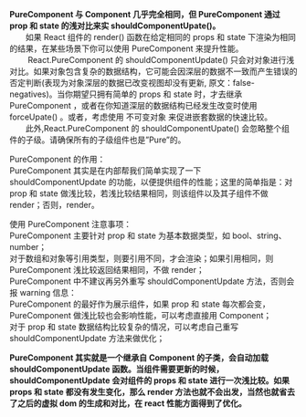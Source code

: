 **PureComponent 与 Component 几乎完全相同，但 PureComponent 通过 prop 和 state 的浅对比来实 shouldComponentUpate()。**  
　　如果 React 组件的 render() 函数在给定相同的 props 和 state 下渲染为相同的结果，在某些场景下你可以使用 PureComponent 来提升性能。  
　　 React.PureComponent 的 shouldComponentUpdate() 只会对对象进行浅对比。如果对象包含复杂的数据结构，它可能会因深层的数据不一致而产生错误的否定判断(表现为对象深层的数据已改变视图却没有更新, 原文：false-negatives)。当你期望只拥有简单的 props 和 state 时，才去继承 PureComponent ，或者在你知道深层的数据结构已经发生改变时使用 forceUpate() 。或者，考虑使用 不可变对象 来促进嵌套数据的快速比较。  
　　此外,React.PureComponent 的 shouldComponentUpate() 会忽略整个组件的子级。请确保所有的子级组件也是”Pure”的。

PureComponent 的作用：  
 PureComponent 其实是在内部帮我们简单实现了一下 shouldComponentUpdate 的功能，以便提供组件的性能；这里的简单指是：对 prop 和 state 做浅比较，若浅比较结果相同，则该组件以及其子组件不做 render；否则，render。

使用 PureComponent 注意事项：  
 PureComponent 主要针对 prop 和 state 为基本数据类型，如 bool、string、number；  
 对于数组和对象等引用类型，则要引用不同，才会渲染；如果引用相同，则 PureComponent 浅比较返回结果相同，不做 render；  
 PureComponent 中不建议再另外重写 shouldComponentUpdate 方法，否则会报 warning 信息：  
 PureComponent 的最好作为展示组件，如果 prop 和 state 每次都会变，PureComponent 做浅比较也会影响性能，可以考虑直接用 Component；  
 对于 prop 和 state 数据结构比较复杂的情况，可以考虑自己重写 shouldComponentUpdate 方法来做优化；  

**PureComponent 其实就是一个继承自 Component 的子类，会自动加载 shouldComponentUpdate 函数。当组件需要更新的时候，shouldComponentUpdate 会对组件的 props 和 state 进行一次浅比较。如果 props 和 state 都没有发生变化，那么 render 方法也就不会出发，当然也就省去了之后的虚拟 dom 的生成和对比，在 react 性能方面得到了优化。**
